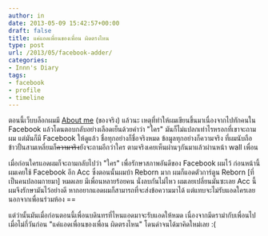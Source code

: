 ```yaml
---
author: in
date: 2013-05-09 15:42:57+00:00
draft: false
title: แค่แอดเพื่อนของเพื่อน ผิดตรงไหน
type: post
url: /2013/05/facebook-adder/
categories:
- Innn's Diary
tags:
- facebook
- profile
- timeline
---
```


ตอนนี้เว็บบล็อกผมมี [About me](https://www.cyruszh.com/about/) (ของจริง) แล้วนะ เหตุที่ทำให้ผมเขียนขึ้นมาเนื่องจากไปทักคนใน Facebook แล้วโดนตอบกลับอย่างเลือดเย็นด้วยคำว่า "ใคร" มันก็ไม่แปลกเท่าไรหรอกที่เขาจะถามผม แต่มันก็มี Facebook ให้ดูแล้ว ชื่อทุกอย่างก็ชื่อจริงหมด ข้อมูลทุกอย่างก็ความจริง ที่ผมนับถือข้าวปั้นสามเหลี่ยมก็<del>ความจริง</del>ยังจะถามอีกว่าใคร ตามจริงเคยเห็นผ่านๆกันมาแล้วผ่านหน้า wall เพื่อน

เมื่อก่อนใครแอดผมก็จะถามกลับไปว่า "ใคร" เพื่อรักษาสภาพอันดีของ Facebook ผมไว้ ก่อนหน้านี้ผมเคยใช้ Facebook อีก Acc ซึ่งตอนนั้นผมบ้า Reborn มาก ผมก็แอดตัวการ์ตูน Reborn [ที่เป็นคนปลอมกายมา] หมดเลย มีเพื่อนหลายร้อยคน นั่งลบกันไม่ไหว ผมเลยเปลี่ยนมันซะเลย Acc นี้ผมจึงรักษามันไว้อย่างดี หากอยากแอดผมก็สามารถที่จะส่งข้อความมาได้ แต่แทบจะไม่รับแอดใครเลยนอกจากเพื่อนร่วมห้อง ==

แต่ว่านั้นมันเมื่อก่อนตอนนี้เพื่อนบดินทรที่ไหนแอดมาจะรับแอดให้หมด เนื่องจากมีดราม่ากับเพื่อนไปเมื่อไม่กี่วันก่อน "แค่แอดเพื่อนของเพื่อน ผิดตรงไหน" โดนด่าจนได้มาคิดใหม่เลย :(
